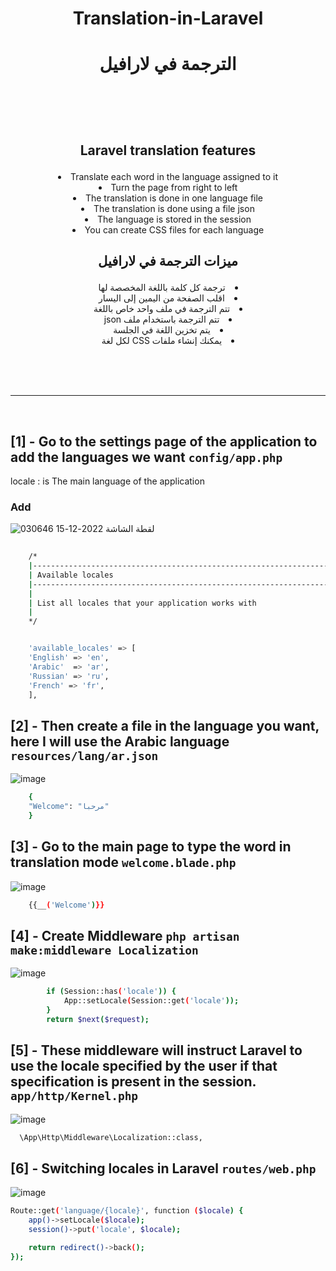 # <p align="center" > Translation-in-Laravel </p>
# <p align="center"> الترجمة في لارافيل </p>



<br><br><br>

##  <p align="center" >  Laravel translation features </p>
<li align="center"> Translate each word in the language assigned to it </li>
<li align="center"> Turn the page from right to left</li>
<li align="center"> The translation is done in one language file</li>
<li align="center"> The translation is done using a file json</li>
<li align="center">  The language is stored in the session</li>
<li align="center">  You can create CSS files for each language </li>


## <p align="center"> ميزات الترجمة في لارافيل   </p>
<li dir="rtl" align="center"> ترجمة كل كلمة باللغة المخصصة لها </li>
<li dir="rtl" align="center"> اقلب الصفحة من اليمين إلى اليسار </li>
<li dir="rtl" align="center"> تتم الترجمة في ملف واحد خاص باللغة </li>
<li dir="rtl" align="center"> تتم الترجمة باستخدام ملف json </li>
<li dir="rtl" align="center"> يتم تخزين اللغة في الجلسة </li>
<li dir="rtl" align="center"> يمكنك إنشاء ملفات CSS لكل لغة </li>


<br><br><br>
<hr>
<br>

 ## [1] - Go to the settings page of the application to add the languages we want    `config/app.php` 
  
  locale : is The main language of the application


###   Add 

 ![لقطة الشاشة 2022-12-15 030646](https://user-images.githubusercontent.com/94997828/207741941-c6a66a4e-59ce-4d1e-80c3-f8351b999670.png)

```bash
  
    /*
    |--------------------------------------------------------------------------
    | Available locales
    |--------------------------------------------------------------------------
    |
    | List all locales that your application works with
    |
    */


    'available_locales' => [
    'English' => 'en',
    'Arabic'  => 'ar',
    'Russian' => 'ru',
    'French' => 'fr',
    ],


```


 ## [2] - Then create a file in the language you want, here I will use the Arabic language `resources/lang/ar.json` 


![image](https://user-images.githubusercontent.com/94997828/207743448-146fd867-b990-4175-9849-8fe068703aee.png)

```bash
    {
    "Welcome": "مرحبا"
    }
```

 ## [3] - Go to the main page to type the word in translation mode `welcome.blade.php` 

 
![image](https://user-images.githubusercontent.com/94997828/207743648-d3300aaf-31e2-4a76-a4e7-e58ef1546897.png)

```bash
    {{__('Welcome')}}
```

 ## [4] - Create  Middleware  `php artisan make:middleware Localization` 
 
 ![image](https://user-images.githubusercontent.com/94997828/207744116-76dc949f-468d-4127-9458-e7cb699f4835.png)

```bash
        if (Session::has('locale')) {
            App::setLocale(Session::get('locale'));
        }
        return $next($request);
```


 ## [5] - These middleware will instruct Laravel to use the locale specified by the user if that specification is present in the session.  `app/http/Kernel.php` 
 
 
 ![image](https://user-images.githubusercontent.com/94997828/207744713-baac5631-49b8-4e2d-b865-91196656bd3d.png)


```bash
  \App\Http\Middleware\Localization::class,
```
 
 
 ## [6] - Switching locales in Laravel  `routes/web.php` 
 
![image](https://user-images.githubusercontent.com/94997828/207744963-17b48ad1-88bd-445e-8c9c-e127547fd023.png)


```bash
Route::get('language/{locale}', function ($locale) {
    app()->setLocale($locale);
    session()->put('locale', $locale);

    return redirect()->back();
});
```
 
 

